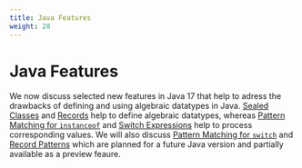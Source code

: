 ```yaml
---
title: Java Features
weight: 20
---
```


# Java Features

We now discuss selected new features in Java 17 
that help to adress the drawbacks
of defining and using algebraic datatypes in Java.
[Sealed Classes](sealed) and [Records](records)
help to define algebraic datatypes, whereas
[Pattern Matching for `instanceof`](instanceof) and
[Switch Expressions](switch)
help to process corresponding values.
We will also discuss
[Pattern Matching for `switch`](switchpatterns) and
[Record Patterns](recordpatterns)
which are planned for a future Java version
and partially available as a preview feaure.
